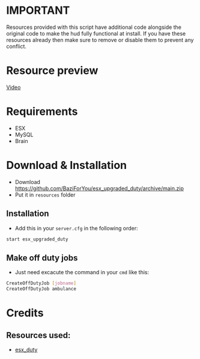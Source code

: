 # IMPORTANT

Resources provided with this script have additional code alongside the original code to make the hud fully functional at install. If you have these resources already then make sure to remove or disable them to prevent any conflict.

# Resource preview
[Video](https://streamable.com/gv66i1)

# Requirements
- ESX
- MySQL
- Brain

# Download & Installation

- Download https://github.com/BaziForYou/esx_upgraded_duty/archive/main.zip
- Put it in `resources` folder 

## Installation	
- Add this in your `server.cfg` in the following order:
```bash
start esx_upgraded_duty
```

## Make off duty jobs	
- Just need excacute the command in your `cmd` like this:
```bash
CreateOffDutyJob [jobname]
CreateOffDutyJob ambulance
```


# Credits

## Resources used:
- [esx_duty](https://github.com/qalle-git/esx_duty)
